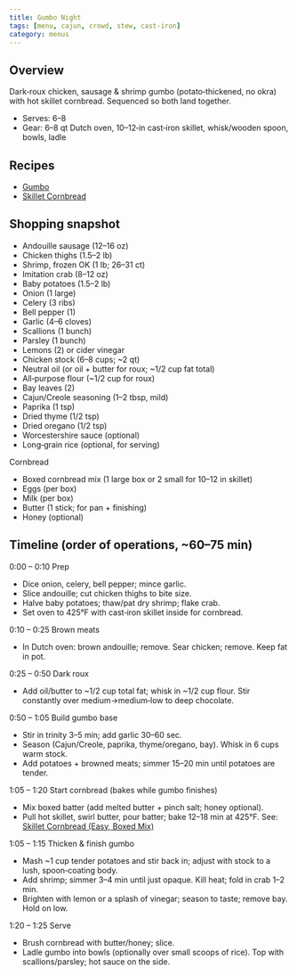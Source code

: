 ```yaml
---
title: Gumbo Night
tags: [menu, cajun, crowd, stew, cast-iron]
category: menus
---
```


## Overview
Dark‑roux chicken, sausage & shrimp gumbo (potato‑thickened, no okra) with hot skillet cornbread. Sequenced so both land together.
- Serves: 6–8
- Gear: 6–8 qt Dutch oven, 10–12‑in cast‑iron skillet, whisk/wooden spoon, bowls, ladle

## Recipes
- [Gumbo](/good-eats/recipes/entrees/gumbo/index/)
- [Skillet Cornbread](/good-eats/recipes/sides/skillet_cornbread/index/)

## Shopping snapshot

- Andouille sausage (12–16 oz)
- Chicken thighs (1.5–2 lb)
- Shrimp, frozen OK (1 lb; 26–31 ct)
- Imitation crab (8–12 oz)
- Baby potatoes (1.5–2 lb)
- Onion (1 large)
- Celery (3 ribs)
- Bell pepper (1)
- Garlic (4–6 cloves)
- Scallions (1 bunch)
- Parsley (1 bunch)
- Lemons (2) or cider vinegar
- Chicken stock (6–8 cups; ~2 qt)
- Neutral oil (or oil + butter for roux; ~1/2 cup fat total)
- All‑purpose flour (~1/2 cup for roux)
- Bay leaves (2)
- Cajun/Creole seasoning (1–2 tbsp, mild)
- Paprika (1 tsp)
- Dried thyme (1/2 tsp)
- Dried oregano (1/2 tsp)
- Worcestershire sauce (optional)
- Long‑grain rice (optional, for serving)

Cornbread
- Boxed cornbread mix (1 large box or 2 small for 10–12 in skillet)
- Eggs (per box)
- Milk (per box)
- Butter (1 stick; for pan + finishing)
- Honey (optional)

## Timeline (order of operations, ~60–75 min)

0:00 – 0:10 Prep
- Dice onion, celery, bell pepper; mince garlic.
- Slice andouille; cut chicken thighs to bite size.
- Halve baby potatoes; thaw/pat dry shrimp; flake crab.
- Set oven to 425°F with cast‑iron skillet inside for cornbread.

0:10 – 0:25 Brown meats
- In Dutch oven: brown andouille; remove. Sear chicken; remove. Keep fat in pot.

0:25 – 0:50 Dark roux
- Add oil/butter to ~1/2 cup total fat; whisk in ~1/2 cup flour. Stir constantly over medium→medium‑low to deep chocolate.

0:50 – 1:05 Build gumbo base
- Stir in trinity 3–5 min; add garlic 30–60 sec.
- Season (Cajun/Creole, paprika, thyme/oregano, bay). Whisk in 6 cups warm stock.
- Add potatoes + browned meats; simmer 15–20 min until potatoes are tender.

1:05 – 1:20 Start cornbread (bakes while gumbo finishes)
- Mix boxed batter (add melted butter + pinch salt; honey optional).
- Pull hot skillet, swirl butter, pour batter; bake 12–18 min at 425°F.
  See: [Skillet Cornbread (Easy, Boxed Mix)](/good-eats/recipes/sides/skillet_cornbread/index/)

1:05 – 1:15 Thicken & finish gumbo
- Mash ~1 cup tender potatoes and stir back in; adjust with stock to a lush, spoon‑coating body.
- Add shrimp; simmer 3–4 min until just opaque. Kill heat; fold in crab 1–2 min.
- Brighten with lemon or a splash of vinegar; season to taste; remove bay. Hold on low.

1:20 – 1:25 Serve
- Brush cornbread with butter/honey; slice.
- Ladle gumbo into bowls (optionally over small scoops of rice). Top with scallions/parsley; hot sauce on the side.
